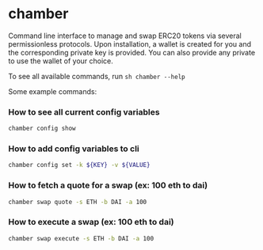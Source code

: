 # chamber
Command line interface to manage and swap ERC20 tokens via several permissionless protocols. Upon installation, a wallet is created for you and the corresponding private key is provided. You can also provide any private to use the wallet of your choice. 

To see all available commands, run ```sh chamber --help```

Some example commands:

### How to see all current config variables
```sh
chamber config show
```

### How to add config variables to cli
```sh
chamber config set -k ${KEY} -v ${VALUE}
```

### How to fetch a quote for a swap (ex: 100 eth to dai)
```sh 
chamber swap quote -s ETH -b DAI -a 100
```

### How to execute a swap (ex: 100 eth to dai)
```sh
chamber swap execute -s ETH -b DAI -a 100
```


